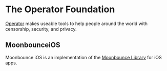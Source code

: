 # The Operator Foundation

[Operator](https://operatorfoundation.org) makes useable tools to help people around the world with censorship, security, and privacy.

## MoonbounceiOS
 
Moonbounce iOS is an implementation of the [Moonbounce Library](https://github.com/OperatorFoundation/Moonbounce.git) for iOS apps.
